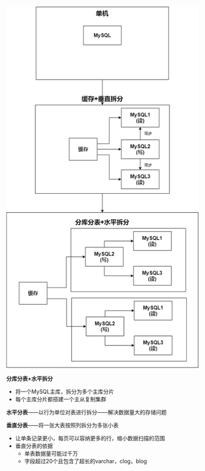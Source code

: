 ![MySQL演进.drawio](p/MySQL演进.drawio.png)

**分库分表+水平拆分**

* 将一个MySQL主库，拆分为多个主库分片
* 每个主库分片都搭建一个主从复制集群



**水平分表**——以行为单位对表进行拆分——解决数据量大的存储问题

**垂直分表**——将一张大表按照列拆分为多张小表

* 让单条记录更小，每页可以容纳更多的行，缩小数据扫描的范围
* 垂直分表的依据
  * 单表数据量可能过千万
  * 字段超过20个且包含了超长的varchar，clog，blog
